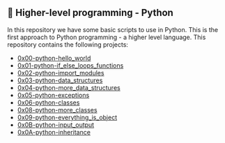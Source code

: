 ## :rocket: Higher-level programming - Python
In this repository we have some basic scripts to use in Python. This is the first approach to Python programming - a higher level language. This repository contains the following projects:
+ [0x00-python-hello_world](https://github.com/dmhenaopa/holbertonschool-higher_level_programming/tree/master/0x00-python-hello_world)
+ [0x01-python-if_else_loops_functions](https://github.com/dmhenaopa/holbertonschool-higher_level_programming/tree/master/0x01-python-if_else_loops_functions)
+ [0x02-python-import_modules](https://github.com/dmhenaopa/holbertonschool-higher_level_programming/tree/master/0x02-python-import_modules)
+ [0x03-python-data_structures](https://github.com/dmhenaopa/holbertonschool-higher_level_programming/tree/master/0x03-python-data_structures)
+ [0x04-python-more_data_structures](https://github.com/dmhenaopa/holbertonschool-higher_level_programming/tree/master/0x04-python-more_data_structures)
+ [0x05-python-exceptions](https://github.com/dmhenaopa/holbertonschool-higher_level_programming/tree/master/0x05-python-exceptions)
+ [0x06-python-classes](https://github.com/dmhenaopa//holbertonschool-higher_level_programming/tree/master/0x06-python-classes)
+ [0x08-python-more_classes](https://github.com/dmhenaopa//holbertonschool-higher_level_programming/tree/master/0x08-python-more_classes)
+ [0x09-python-everything_is_object](https://github.com/dmhenaopa//holbertonschool-higher_level_programming/tree/master/0x09-python-everything_is_object)
+ [0x0B-python-input_output](https://github.com/dmhenaopa//holbertonschool-higher_level_programming/tree/master/0x0B-python-input_output)
+ [0x0A-python-inheritance](https://github.com/dmhenaopa//holbertonschool-higher_level_programming/tree/master/0x0A-python-inheritance)
<!--stackedit_data:
eyJoaXN0b3J5IjpbLTE0MTE2NzI5Ml19
-->
